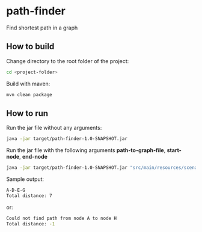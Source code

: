 # path-finder
Find shortest path in a graph

## How to build
Change directory to the root folder of the project:
```bash
cd <project-folder>
```
Build with maven:
```bash
mvn clean package
```
## How to run
Run the jar file without any arguments:
```bash
java -jar target/path-finder-1.0-SNAPSHOT.jar
```
Run the jar file with the following arguments **path-to-graph-file**, **start-node**, **end-node**
```bash
java -jar target/path-finder-1.0-SNAPSHOT.jar "src/main/resources/scenarios/graph-2.txt" "A" "G""
```
Sample output:
```bash
A-D-E-G
Total distance: 7
```
or:
```bash
Could not find path from node A to node H
Total distance: -1
```